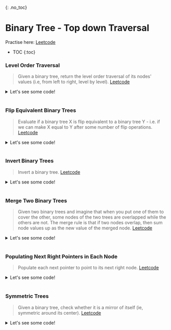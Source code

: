 {: .no_toc}
# Binary Tree - Top down Traversal
Practise here: [Leetcode]()

- TOC
{:toc}

### Level Order Traversal

> Given a binary tree, return the level order traversal of its nodes' values (i.e, from left to right, level by level).
> [Leetcode](https://leetcode.com/problems/binary-tree-level-order-traversal/) <BR>

<details><summary markdown="span">Let's see some code!</summary>

```python
class Solution:
    def levelOrder(self, root: Optional[TreeNode]) -> List[List[int]]:
        q = [(root, 0)]

        res = collections.defaultdict(list)
        while q:
            tmp, d = q.pop(0)
            if tmp is None:
                continue

            res[d].append(tmp.val)
            q.append((tmp.left, d + 1))
            q.append((tmp.right, d + 1))

        return res.values()

    #Using global state
    def levelOrder(self, root: Optional[TreeNode]) -> List[List[int]]:
        def solve(node, d):
            if not node:
                return
            else:
                res[d].append(node.val)
                solve(node.left, d + 1)
                solve(node.right, d + 1)

        res = collections.defaultdict(list)
        solve(root, 0)
        return res.values()
```

</details>
<BR>

### Flip Equivalent Binary Trees

> Evaluate if a binary tree X is flip equivalent to a binary tree Y - i.e. if we can make X equal
to Y after some number of flip operations. 
> [Leetcode](https://leetcode.com/problems/flip-equivalent-binary-trees/) <BR>

<details><summary markdown="span">Let's see some code!</summary>

```python
class Solution(object):
    def flipEquiv(self, a, b):
        if a == b == None:
            return True
        elif a is None or b is None:
            return False
        elif a.val != b.val:
            return False
        return (self.flipEquiv(a.left, b.left)  and self.flipEquiv(a.right, b.right) or
                self.flipEquiv(a.left, b.right) and self.flipEquiv(a.right, b.left))
```

</details>
<BR>

### Invert Binary Trees

> Invert a binary tree.
> [Leetcode](https://leetcode.com/problems/invert-binary-tree/) <BR>

<details><summary markdown="span">Let's see some code!</summary>

```python
def invertTree(root):
    if root is not None:
        return TreeNode(root.val, invertTree(root.right), invertTree(root.left))

```

</details>
<BR>

### Merge Two Binary Trees

> Given two binary trees and imagine that when you put one of them to cover the other, 
some nodes of the two trees are overlapped while the others are not. The merge rule is that if two nodes overlap, 
then sum node values up as the new value of the merged node.
> [Leetcode](https://leetcode.com/problems/merge-two-binary-trees/) <BR>

<details><summary markdown="span">Let's see some code!</summary>

```python
class Solution:
    def mergeTrees(self, a: TreeNode, b: TreeNode) -> TreeNode:
        if a is None and b is None:
            return
        if a is None:
            return b
        elif b is None:
            return a
        if a is not None and b is not None:
            return TreeNode(a.val + b.val, self.mergeTrees(a.left, b.left), self.mergeTrees(a.right, b.right))
```

</details>
<BR>

### Populating Next Right Pointers in Each Node

> Populate each next pointer to point to its next right node. 
> [Leetcode](https://leetcode.com/problems/populating-next-right-pointers-in-each-node-ii/) <BR>

<details><summary markdown="span">Let's see some code!</summary>

```python
class Solution:
    def connect(self, root: 'Node') -> 'Node':
        q = [root]
        qChildren = []

        while q:
            curr = q.pop(0)
            if not curr:
                continue

            if q:
                curr.next = q[0]

            if curr.left:
                qChildren.append(curr.left)
            if curr.right:
                qChildren.append(curr.right)

            if not q and qChildren:
                q, qChildren = qChildren, q

        return root
```

</details>
<BR>

### Symmetric Trees

> Given a binary tree, check whether it is a mirror of itself (ie, symmetric around its center).
> [Leetcode](https://leetcode.com/problems/symmetric-tree/) <BR>

<details><summary markdown="span">Let's see some code!</summary>

```python
class Solution:
    def isSymmetric(self, root: TreeNode) -> bool:
        def check(a,b):
            if a is None and b is None:
                return True
            if a is None or b is None:
                return False
            if a.val == b.val and check(a.left,b.right) and check(a.right, b.left):
                return True
            else:
                return False

        return check(root,root)
```

</details>
<BR>
